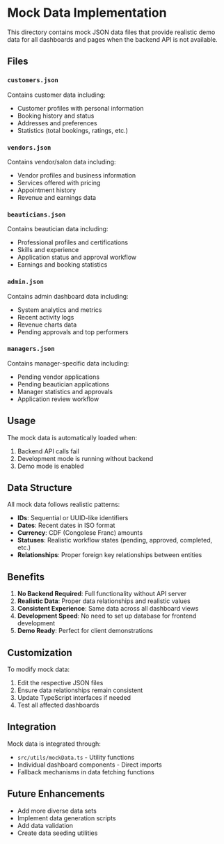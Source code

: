 # Mock Data Implementation

This directory contains mock JSON data files that provide realistic demo data for all dashboards and pages when the backend API is not available.

## Files

### `customers.json`
Contains customer data including:
- Customer profiles with personal information
- Booking history and status
- Addresses and preferences
- Statistics (total bookings, ratings, etc.)

### `vendors.json`
Contains vendor/salon data including:
- Vendor profiles and business information
- Services offered with pricing
- Appointment history
- Revenue and earnings data

### `beauticians.json`
Contains beautician data including:
- Professional profiles and certifications
- Skills and experience
- Application status and approval workflow
- Earnings and booking statistics

### `admin.json`
Contains admin dashboard data including:
- System analytics and metrics
- Recent activity logs
- Revenue charts data
- Pending approvals and top performers

### `managers.json`
Contains manager-specific data including:
- Pending vendor applications
- Pending beautician applications
- Manager statistics and approvals
- Application review workflow

## Usage

The mock data is automatically loaded when:
1. Backend API calls fail
2. Development mode is running without backend
3. Demo mode is enabled

## Data Structure

All mock data follows realistic patterns:
- **IDs**: Sequential or UUID-like identifiers
- **Dates**: Recent dates in ISO format
- **Currency**: CDF (Congolese Franc) amounts
- **Statuses**: Realistic workflow states (pending, approved, completed, etc.)
- **Relationships**: Proper foreign key relationships between entities

## Benefits

1. **No Backend Required**: Full functionality without API server
2. **Realistic Data**: Proper data relationships and realistic values
3. **Consistent Experience**: Same data across all dashboard views
4. **Development Speed**: No need to set up database for frontend development
5. **Demo Ready**: Perfect for client demonstrations

## Customization

To modify mock data:
1. Edit the respective JSON files
2. Ensure data relationships remain consistent
3. Update TypeScript interfaces if needed
4. Test all affected dashboards

## Integration

Mock data is integrated through:
- `src/utils/mockData.ts` - Utility functions
- Individual dashboard components - Direct imports
- Fallback mechanisms in data fetching functions

## Future Enhancements

- Add more diverse data sets
- Implement data generation scripts
- Add data validation
- Create data seeding utilities
